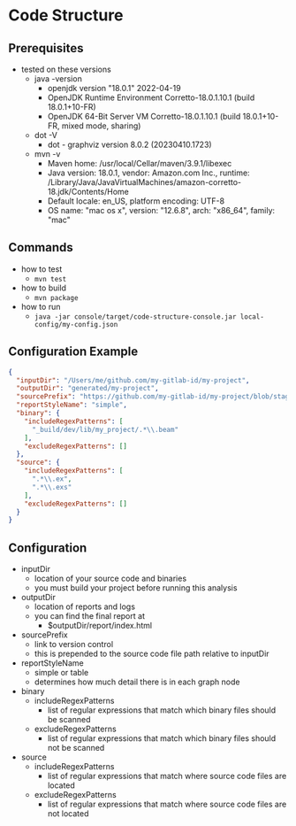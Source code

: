# Code Structure

## Prerequisites

- tested on these versions
    - java -version
        - openjdk version "18.0.1" 2022-04-19
        - OpenJDK Runtime Environment Corretto-18.0.1.10.1 (build 18.0.1+10-FR)
        - OpenJDK 64-Bit Server VM Corretto-18.0.1.10.1 (build 18.0.1+10-FR, mixed mode, sharing)
    - dot -V
        - dot - graphviz version 8.0.2 (20230410.1723)
    - mvn -v
        - Maven home: /usr/local/Cellar/maven/3.9.1/libexec
        - Java version: 18.0.1, vendor: Amazon.com Inc., runtime:
          /Library/Java/JavaVirtualMachines/amazon-corretto-18.jdk/Contents/Home
        - Default locale: en_US, platform encoding: UTF-8
        - OS name: "mac os x", version: "12.6.8", arch: "x86_64", family: "mac"

## Commands

- how to test
    - `mvn test`
- how to build
    - `mvn package`
- how to run
    - `java -jar console/target/code-structure-console.jar local-config/my-config.json`

## Configuration Example

```json
{
  "inputDir": "/Users/me/github.com/my-gitlab-id/my-project",
  "outputDir": "generated/my-project",
  "sourcePrefix": "https://github.com/my-gitlab-id/my-project/blob/staging/",
  "reportStyleName": "simple",
  "binary": {
    "includeRegexPatterns": [
      "_build/dev/lib/my_project/.*\\.beam"
    ],
    "excludeRegexPatterns": []
  },
  "source": {
    "includeRegexPatterns": [
      ".*\\.ex",
      ".*\\.exs"
    ],
    "excludeRegexPatterns": []
  }
}
```

## Configuration

- inputDir
    - location of your source code and binaries
    - you must build your project before running this analysis
- outputDir
    - location of reports and logs
    - you can find the final report at
        - $outputDir/report/index.html
- sourcePrefix
    - link to version control
    - this is prepended to the source code file path relative to inputDir
- reportStyleName
    - simple or table
    - determines how much detail there is in each graph node
- binary
    - includeRegexPatterns
        - list of regular expressions that match which binary files should be scanned
    - excludeRegexPatterns
        - list of regular expressions that match which binary files should not be scanned
- source
    - includeRegexPatterns
        - list of regular expressions that match where source code files are located
    - excludeRegexPatterns
        - list of regular expressions that match where source code files are not located
